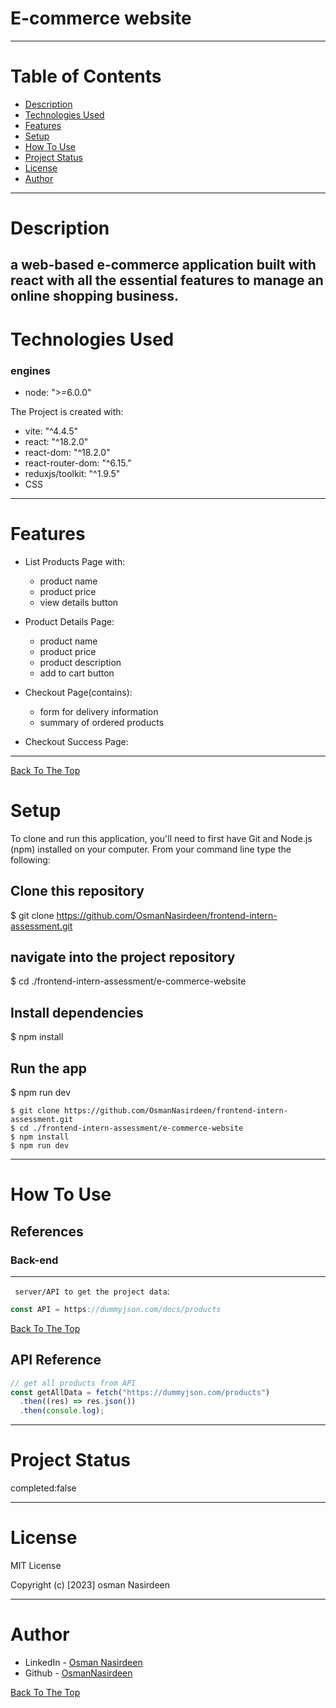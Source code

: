 # E-commerce website

---

# Table of Contents

- [Description](#description)
- [Technologies Used](#technologies-used)
- [Features](#features)
- [Setup](#setup)
- [How To Use](#how-to-use)
- [Project Status](#project-status)
- [License](#license)
- [Author](#author)

---

# Description

## a web-based e-commerce application built with react with all the essential features to manage an online shopping business.

# Technologies Used

### engines

- node: ">=6.0.0"

The Project is created with:

- vite: "^4.4.5"
- react: "^18.2.0"
- react-dom: "^18.2.0"
- react-router-dom: "^6.15."
- reduxjs/toolkit: "^1.9.5"
- CSS

---

# Features

- List Products Page with:

  - product name
  - product price
  - view details button

- Product Details Page:

  - product name
  - product price
  - product description
  - add to cart button

- Checkout Page(contains):

  - form for delivery information
  - summary of ordered products

- Checkout Success Page:

---

[Back To The Top](#e-commerce-website)

# Setup

To clone and run this application, you'll need to first have Git and Node.js (npm) installed on your computer. From your command line type the following:

## Clone this repository

$ git clone https://github.com/OsmanNasirdeen/frontend-intern-assessment.git

## navigate into the project repository

$ cd ./frontend-intern-assessment/e-commerce-website

## Install dependencies

$ npm install

## Run the app

$ npm run dev

```
$ git clone https://github.com/OsmanNasirdeen/frontend-intern-assessment.git
$ cd ./frontend-intern-assessment/e-commerce-website
$ npm install
$ npm run dev
```

---

# How To Use

## References

### Back-end

---

` server/API to get the project data`:

```javascript
const API = https://dummyjson.com/docs/products
```

[Back To The Top](#e-commerce-website)

## API Reference

```javascript
// get all products from API
const getAllData = fetch("https://dummyjson.com/products")
  .then((res) => res.json())
  .then(console.log);
```

---

# Project Status

completed:false

---

# License

MIT License

Copyright (c) [2023] osman Nasirdeen

---

# Author

- LinkedIn - [Osman Nasirdeen](https://www.linkedin.com/in/osman-nasirdeen/)
- Github - [OsmanNasirdeen](https://github.com/OsmanNasirdeen)

[Back To The Top](#e-commerce-website)
